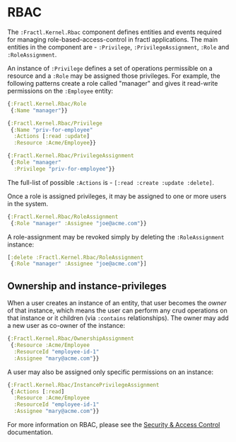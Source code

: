 # RBAC

The `:Fractl.Kernel.Rbac` component defines entities and events required for managing role-based-access-control in
fractl applications. The main entities in the component are - `:Privilege`, `:PrivilegeAssignment`, `:Role` and `:RoleAssignment`.

An instance of `:Privilege` defines a set of operations permissible on a resource and a `:Role` may be assigned those privileges.
For example, the following patterns create a role called "manager" and gives it read-write permissions on the `:Employee` entity:

```clojure
{:Fractl.Kernel.Rbac/Role 
 {:Name "manager"}}

{:Fractl.Kernel.Rbac/Privilege
 {:Name "priv-for-employee"
  :Actions [:read :update]
  :Resource :Acme/Employee}}

{:Fractl.Kernel.Rbac/PrivilegeAssignment
 {:Role "manager"
  :Privilege "priv-for-employee"}}
```

The full-list of possible `:Actions` is - `[:read :create :update :delete]`.

Once a role is assigned privileges, it may be assigned to one or more users in the system.

```clojure
{:Fractl.Kernel.Rbac/RoleAssignment
 {:Role "manager" :Assignee "joe@acme.com"}}
```

A role-assignment may be revoked simply by deleting the `:RoleAssignment` instance:

```clojure
[:delete :Fractl.Kernel.Rbac/RoleAssignment 
 {:Role "manager" :Assignee "joe@acme.com"}]
```

## Ownership and instance-privileges

When a user creates an instance of an entity, that user becomes the *owner* of that instance, which means
the user can perform any crud operations on that instance or it children (via `:contains` relationships).
The owner may add a new user as co-owner of the instance:

```clojure
{:Fractl.Kernel.Rbac/OwnershipAssignment
 {:Resource :Acme/Employee
  :ResourceId "employee-id-1"
  :Assignee "mary@acme.com"}}
```

A user may also be assigned only specific permissions on an instance:

```clojure
{:Fractl.Kernel.Rbac/InstancePrivilegeAssignment
 {:Actions [:read]
  :Resource :Acme/Employee
  :ResourceId "employee-id-1"
  :Assignee "mary@acme.com"}}
```

For more information on RBAC, please see the [Security & Access Control](../../rbac) documentation.
